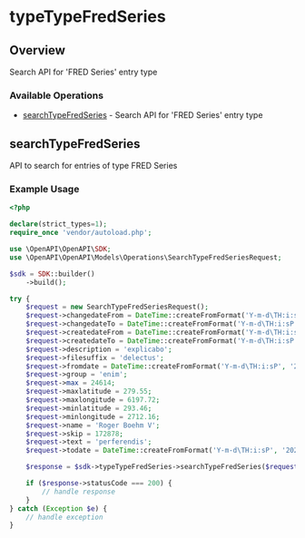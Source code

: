 # typeTypeFredSeries

## Overview

Search API for 'FRED Series' entry type

### Available Operations

* [searchTypeFredSeries](#searchtypefredseries) - Search API for 'FRED Series' entry type

## searchTypeFredSeries

API to search for entries of type FRED Series

### Example Usage

```php
<?php

declare(strict_types=1);
require_once 'vendor/autoload.php';

use \OpenAPI\OpenAPI\SDK;
use \OpenAPI\OpenAPI\Models\Operations\SearchTypeFredSeriesRequest;

$sdk = SDK::builder()
    ->build();

try {
    $request = new SearchTypeFredSeriesRequest();
    $request->changedateFrom = DateTime::createFromFormat('Y-m-d\TH:i:sP', '2021-01-16T11:29:04.824Z');
    $request->changedateTo = DateTime::createFromFormat('Y-m-d\TH:i:sP', '2022-04-27T07:32:45.617Z');
    $request->createdateFrom = DateTime::createFromFormat('Y-m-d\TH:i:sP', '2022-07-08T17:14:19.851Z');
    $request->createdateTo = DateTime::createFromFormat('Y-m-d\TH:i:sP', '2021-08-14T15:31:01.936Z');
    $request->description = 'explicabo';
    $request->filesuffix = 'delectus';
    $request->fromdate = DateTime::createFromFormat('Y-m-d\TH:i:sP', '2021-12-06T15:54:45.514Z');
    $request->group = 'enim';
    $request->max = 24614;
    $request->maxlatitude = 279.55;
    $request->maxlongitude = 6197.72;
    $request->minlatitude = 293.46;
    $request->minlongitude = 2712.16;
    $request->name = 'Roger Boehm V';
    $request->skip = 172878;
    $request->text = 'perferendis';
    $request->todate = DateTime::createFromFormat('Y-m-d\TH:i:sP', '2022-06-10T22:44:59.336Z');

    $response = $sdk->typeTypeFredSeries->searchTypeFredSeries($request);

    if ($response->statusCode === 200) {
        // handle response
    }
} catch (Exception $e) {
    // handle exception
}
```
